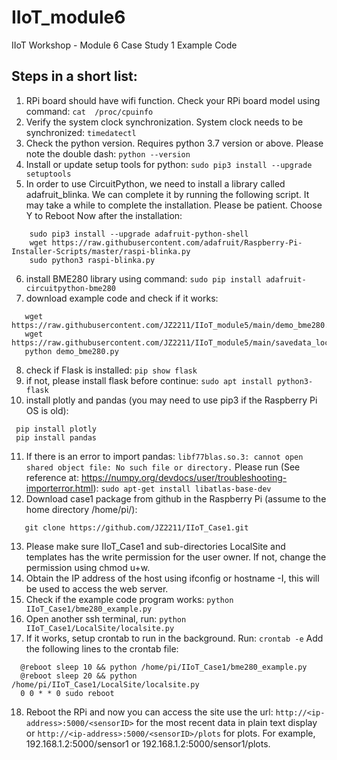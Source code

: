# IIoT_module6
IIoT Workshop - Module 6 
Case Study 1 Example Code

## Steps in a short list:
1.	RPi board should have wifi function. Check your RPi board model using command:
```cat  /proc/cpuinfo```
1.	Verify the system clock synchronization. System clock needs to be synchronized:
   ```timedatectl```
1.	Check the python version. Requires python 3.7 version or above. Please note the double dash:
  ```python --version```  
1.	Install or update setup tools for python:
  ```sudo pip3 install --upgrade setuptools```
1.	In order to use CircuitPython, we need to install a library called adafruit_blinka. We can complete it by running the following script. It may take a while to complete the installation. Please be patient. Choose Y to Reboot Now after the installation:
```  
    sudo pip3 install --upgrade adafruit-python-shell
    wget https://raw.githubusercontent.com/adafruit/Raspberry-Pi-Installer-Scripts/master/raspi-blinka.py
    sudo python3 raspi-blinka.py
```
6.	install BME280 library using command: 
  ```sudo pip install adafruit-circuitpython-bme280```
7.	download example code and check if it works:
```
   wget https://raw.githubusercontent.com/JZ2211/IIoT_module5/main/demo_bme280.py
   wget https://raw.githubusercontent.com/JZ2211/IIoT_module5/main/savedata_locally.py
   python demo_bme280.py
```  
8.	check if Flask is installed:  ```pip show flask```
1.	if not, please install flask before continue: ```sudo apt install python3-flask```
1.	install plotly and pandas (you may need to use pip3 if the Raspberry Pi OS is old): 
  ```
   pip install plotly 
   pip install pandas
```
11.	If there is an error to import pandas: ```libf77blas.so.3: cannot open shared object file: No such file or directory.``` Please run (See reference at: https://numpy.org/devdocs/user/troubleshooting-importerror.html): 
  ```sudo apt-get install libatlas-base-dev```
1.	Download case1 package from github in the Raspberry Pi (assume to the home directory /home/pi/):
```
   git clone https://github.com/JZ2211/IIoT_Case1.git
```
13.	Please make sure IIoT_Case1 and sub-directories LocalSite and templates has the write permission for the user owner. If not, change the permission using chmod u+w.
1.	Obtain the IP address of the host using ifconfig or hostname -I, this will be used to access the web server.
1.	Check if the example code program works: 
 ```python IIoT_Case1/bme280_example.py```
1.	Open another ssh terminal, run: 
  ```python IIoT_Case1/LocalSite/localsite.py```
1.	If it works, setup crontab to run in the background. Run:
  ```crontab -e```
Add the following lines to the crontab file:
```
  @reboot sleep 10 && python /home/pi/IIoT_Case1/bme280_example.py
  @reboot sleep 20 && python /home/pi/IIoT_Case1/LocalSite/localsite.py
  0 0 * * 0 sudo reboot
```
18.	Reboot the RPi and now you can access the site use the url: ```http://<ip-address>:5000/<sensorID>``` for the most recent data in plain text display or ```http://<ip-address>:5000/<sensorID>/plots``` for plots. For example, 192.168.1.2:5000/sensor1  or 192.168.1.2:5000/sensor1/plots.

